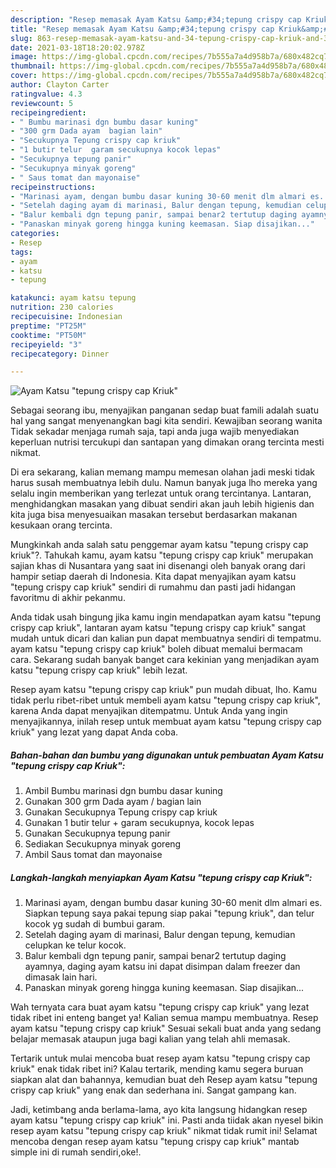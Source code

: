 ```yaml
---
description: "Resep memasak Ayam Katsu &amp;#34;tepung crispy cap Kriuk&amp;#34; Sederhana dan Mudah Dibuat"
title: "Resep memasak Ayam Katsu &amp;#34;tepung crispy cap Kriuk&amp;#34; Sederhana dan Mudah Dibuat"
slug: 863-resep-memasak-ayam-katsu-and-34-tepung-crispy-cap-kriuk-and-34-sederhana-dan-mudah-dibuat
date: 2021-03-18T18:20:02.978Z
image: https://img-global.cpcdn.com/recipes/7b555a7a4d958b7a/680x482cq70/ayam-katsu-tepung-crispy-cap-kriuk-foto-resep-utama.jpg
thumbnail: https://img-global.cpcdn.com/recipes/7b555a7a4d958b7a/680x482cq70/ayam-katsu-tepung-crispy-cap-kriuk-foto-resep-utama.jpg
cover: https://img-global.cpcdn.com/recipes/7b555a7a4d958b7a/680x482cq70/ayam-katsu-tepung-crispy-cap-kriuk-foto-resep-utama.jpg
author: Clayton Carter
ratingvalue: 4.3
reviewcount: 5
recipeingredient:
- " Bumbu marinasi dgn bumbu dasar kuning"
- "300 grm Dada ayam  bagian lain"
- "Secukupnya Tepung crispy cap kriuk"
- "1 butir telur  garam secukupnya kocok lepas"
- "Secukupnya tepung panir"
- "Secukupnya minyak goreng"
- " Saus tomat dan mayonaise"
recipeinstructions:
- "Marinasi ayam, dengan bumbu dasar kuning 30-60 menit dlm almari es. Siapkan tepung saya pakai tepung siap pakai &#34;tepung kriuk&#34;, dan telur kocok yg sudah di bumbui garam."
- "Setelah daging ayam di marinasi, Balur dengan tepung, kemudian celupkan ke telur kocok."
- "Balur kembali dgn tepung panir, sampai benar2 tertutup daging ayamnya, daging ayam katsu ini dapat disimpan dalam freezer dan dimasak lain hari."
- "Panaskan minyak goreng hingga kuning keemasan. Siap disajikan..."
categories:
- Resep
tags:
- ayam
- katsu
- tepung

katakunci: ayam katsu tepung 
nutrition: 230 calories
recipecuisine: Indonesian
preptime: "PT25M"
cooktime: "PT50M"
recipeyield: "3"
recipecategory: Dinner

---
```



![Ayam Katsu &#34;tepung crispy cap Kriuk&#34;](https://img-global.cpcdn.com/recipes/7b555a7a4d958b7a/680x482cq70/ayam-katsu-tepung-crispy-cap-kriuk-foto-resep-utama.jpg)

Sebagai seorang ibu, menyajikan panganan sedap buat famili adalah suatu hal yang sangat menyenangkan bagi kita sendiri. Kewajiban seorang  wanita Tidak sekadar menjaga rumah saja, tapi anda juga wajib menyediakan keperluan nutrisi tercukupi dan santapan yang dimakan orang tercinta mesti nikmat.

Di era  sekarang, kalian memang mampu memesan olahan jadi meski tidak harus susah membuatnya lebih dulu. Namun banyak juga lho mereka yang selalu ingin memberikan yang terlezat untuk orang tercintanya. Lantaran, menghidangkan masakan yang dibuat sendiri akan jauh lebih higienis dan kita juga bisa menyesuaikan masakan tersebut berdasarkan makanan kesukaan orang tercinta. 



Mungkinkah anda salah satu penggemar ayam katsu &#34;tepung crispy cap kriuk&#34;?. Tahukah kamu, ayam katsu &#34;tepung crispy cap kriuk&#34; merupakan sajian khas di Nusantara yang saat ini disenangi oleh banyak orang dari hampir setiap daerah di Indonesia. Kita dapat menyajikan ayam katsu &#34;tepung crispy cap kriuk&#34; sendiri di rumahmu dan pasti jadi hidangan favoritmu di akhir pekanmu.

Anda tidak usah bingung jika kamu ingin mendapatkan ayam katsu &#34;tepung crispy cap kriuk&#34;, lantaran ayam katsu &#34;tepung crispy cap kriuk&#34; sangat mudah untuk dicari dan kalian pun dapat membuatnya sendiri di tempatmu. ayam katsu &#34;tepung crispy cap kriuk&#34; boleh dibuat memalui bermacam cara. Sekarang sudah banyak banget cara kekinian yang menjadikan ayam katsu &#34;tepung crispy cap kriuk&#34; lebih lezat.

Resep ayam katsu &#34;tepung crispy cap kriuk&#34; pun mudah dibuat, lho. Kamu tidak perlu ribet-ribet untuk membeli ayam katsu &#34;tepung crispy cap kriuk&#34;, karena Anda dapat menyajikan ditempatmu. Untuk Anda yang ingin menyajikannya, inilah resep untuk membuat ayam katsu &#34;tepung crispy cap kriuk&#34; yang lezat yang dapat Anda coba.

<!--inarticleads1-->

##### Bahan-bahan dan bumbu yang digunakan untuk pembuatan Ayam Katsu &#34;tepung crispy cap Kriuk&#34;:

1. Ambil  Bumbu marinasi dgn bumbu dasar kuning
1. Gunakan 300 grm Dada ayam / bagian lain
1. Gunakan Secukupnya Tepung crispy cap kriuk
1. Gunakan 1 butir telur + garam secukupnya, kocok lepas
1. Gunakan Secukupnya tepung panir
1. Sediakan Secukupnya minyak goreng
1. Ambil  Saus tomat dan mayonaise




<!--inarticleads2-->

##### Langkah-langkah menyiapkan Ayam Katsu &#34;tepung crispy cap Kriuk&#34;:

1. Marinasi ayam, dengan bumbu dasar kuning 30-60 menit dlm almari es. Siapkan tepung saya pakai tepung siap pakai &#34;tepung kriuk&#34;, dan telur kocok yg sudah di bumbui garam.
1. Setelah daging ayam di marinasi, Balur dengan tepung, kemudian celupkan ke telur kocok.
1. Balur kembali dgn tepung panir, sampai benar2 tertutup daging ayamnya, daging ayam katsu ini dapat disimpan dalam freezer dan dimasak lain hari.
1. Panaskan minyak goreng hingga kuning keemasan. Siap disajikan...




Wah ternyata cara buat ayam katsu &#34;tepung crispy cap kriuk&#34; yang lezat tidak ribet ini enteng banget ya! Kalian semua mampu membuatnya. Resep ayam katsu &#34;tepung crispy cap kriuk&#34; Sesuai sekali buat anda yang sedang belajar memasak ataupun juga bagi kalian yang telah ahli memasak.

Tertarik untuk mulai mencoba buat resep ayam katsu &#34;tepung crispy cap kriuk&#34; enak tidak ribet ini? Kalau tertarik, mending kamu segera buruan siapkan alat dan bahannya, kemudian buat deh Resep ayam katsu &#34;tepung crispy cap kriuk&#34; yang enak dan sederhana ini. Sangat gampang kan. 

Jadi, ketimbang anda berlama-lama, ayo kita langsung hidangkan resep ayam katsu &#34;tepung crispy cap kriuk&#34; ini. Pasti anda tiidak akan nyesel bikin resep ayam katsu &#34;tepung crispy cap kriuk&#34; nikmat tidak rumit ini! Selamat mencoba dengan resep ayam katsu &#34;tepung crispy cap kriuk&#34; mantab simple ini di rumah sendiri,oke!.

